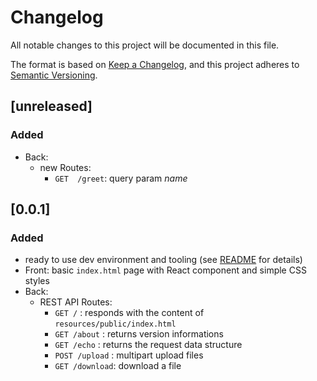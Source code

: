 # Changelog

All notable changes to this project will be documented in this file.

The format is based on [Keep a Changelog],
and this project adheres to [Semantic Versioning].


## [unreleased]
### Added
- Back:
  - new Routes:
    - `GET  /greet`: query param *name*

## [0.0.1]
### Added
- ready to use dev environment and tooling (see [README](README.md) for details)
- Front: basic `index.html` page with React component and simple CSS styles
- Back: 
  - REST API Routes:
    - `GET /` : responds with the content of `resources/public/index.html`
    - `GET /about` : returns version informations
    - `GET /echo` : returns the request data structure
    - `POST /upload` : multipart upload files
    - `GET /download`: download a file

<!-- Links -->
[keep a changelog]: https://keepachangelog.com/en/1.0.0/
[semantic versioning]: https://semver.org/spec/v2.0.0.html

